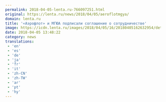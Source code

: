 ```yaml
---
permalink: 2018-04-05-lenta.ru-766097251.html
original: https://lenta.ru/news/2018/04/05/aeroflotmgya/
domain: lenta.ru
title: '«Аэрофлот» и МГЮА подписали соглашение о сотрудничестве'
image: https://icdn.lenta.ru/images/2018/04/05/16/20180405162632954/detail_aa1b1ebd72ec40c5f38dcbbcacc0cfaa.jpg
date: 2018-04-05 13:48:22
category: news
translations: 
 - 'en'
 - 'es'
 - 'de'
 - 'ja'
 - 'fr'
 - 'it'
 - 'zh-CN'
 - 'zh-TW'
 - 'ar'
 - 'pt'
 - 'hy'
---
```


